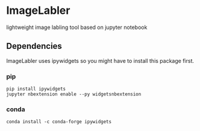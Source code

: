 # ImageLabler
lightweight image labling tool based on jupyter notebook

## Dependencies
ImageLabler uses ipywidgets so you might have to install this package first.

### pip
```
pip install ipywidgets
jupyter nbextension enable --py widgetsnbextension
```

### conda
```
conda install -c conda-forge ipywidgets
```
